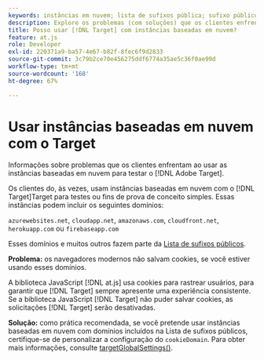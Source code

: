 ```yaml
---
keywords: instâncias em nuvem; lista de sufixos pública; sufixo público; cookie; cookie próprio; cookie próprio; azurewebsites.net; cloudapp.net; amazonaws.com; cloudfront.net; herokuapp.com; firebaseapp.com; targetGlobalSettings; cookieDomain
description: Explore os problemas (com soluções) que os clientes enfrentam ao usar as instâncias baseadas em nuvem para testar o Adobe [!DNL Target] ou para fins de prova de conceito.
title: Posso usar [!DNL Target] com instâncias baseadas em nuvem?
feature: at.js
role: Developer
exl-id: 220371a9-ba57-4e67-b82f-8fec6f9d2833
source-git-commit: 3c79b2ce70e456275ddf6774a35ae5c36f0ae99d
workflow-type: tm+mt
source-wordcount: '168'
ht-degree: 67%

---
```


# Usar instâncias baseadas em nuvem com o Target

Informações sobre problemas que os clientes enfrentam ao usar as instâncias baseadas em nuvem para testar o [!DNL Adobe Target].

Os clientes do, às vezes, usam instâncias baseadas em nuvem com o [!DNL Target]Target para testes ou fins de prova de conceito simples. Essas instâncias podem incluir os seguintes domínios:

`azurewebsites.net`, `cloudapp.net`, `amazonaws.com`, `cloudfront.net`, `herokuapp.com` ou `firebaseapp.com`

Esses domínios e muitos outros fazem parte da [Lista de sufixos públicos](https://publicsuffix.org/list/public_suffix_list.dat).

**Problema:** os navegadores modernos não salvam cookies, se você estiver usando esses domínios.

A biblioteca JavaScript [!DNL at.js] usa cookies para rastrear usuários, para garantir que [!DNL Target] sempre apresente uma experiência consistente. Se a biblioteca JavaScript [!DNL Target] não puder salvar cookies, as solicitações [!DNL Target] serão desativadas.

**Solução:** como prática recomendada, se você pretende usar instâncias baseadas em nuvem com domínios incluídos na Lista de sufixos públicos, certifique-se de personalizar a configuração do `cookieDomain`. Para obter mais informações, consulte [targetGlobalSettings()](/help/c-implementing-target/c-implementing-target-for-client-side-web/targetgobalsettings.md).
